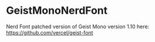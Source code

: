 # GeistMonoNerdFont

Nerd Font patched version of Geist Mono version 1.10 here: https://github.com/vercel/geist-font
